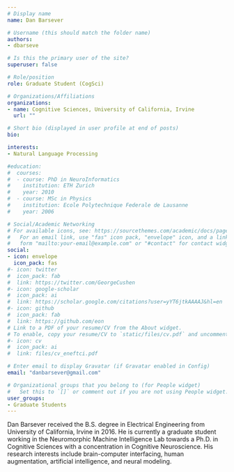 ```yaml
---
# Display name
name: Dan Barsever

# Username (this should match the folder name)
authors:
- dbarseve

# Is this the primary user of the site?
superuser: false

# Role/position
role: Graduate Student (CogSci)

# Organizations/Affiliations
organizations:
- name: Cognitive Sciences, University of California, Irvine
  url: ""

# Short bio (displayed in user profile at end of posts)
bio: 

interests:
- Natural Language Processing

#education:
#  courses:
#  - course: PhD in NeuroInformatics
#    institution: ETH Zurich
#    year: 2010
#  - course: MSc in Physics
#    institution: Ecole Polytechnique Federale de Lausanne
#    year: 2006

# Social/Academic Networking
# For available icons, see: https://sourcethemes.com/academic/docs/page-builder/#icons
#   For an email link, use "fas" icon pack, "envelope" icon, and a link in the
#   form "mailto:your-email@example.com" or "#contact" for contact widget.
social:
- icon: envelope
  icon_pack: fas
#- icon: twitter
#  icon_pack: fab
#  link: https://twitter.com/GeorgeCushen
#- icon: google-scholar
#  icon_pack: ai
#  link: https://scholar.google.com/citations?user=yYT6jtkAAAAJ&hl=en
#- icon: github
#  icon_pack: fab
#  link: https://github.com/eon
# Link to a PDF of your resume/CV from the About widget.
# To enable, copy your resume/CV to `static/files/cv.pdf` and uncomment the lines below.
#- icon: cv
#  icon_pack: ai
#  link: files/cv_eneftci.pdf

# Enter email to display Gravatar (if Gravatar enabled in Config)
email: "danbarsever@gmail.com"

# Organizational groups that you belong to (for People widget)
#   Set this to `[]` or comment out if you are not using People widget.
user_groups:
- Graduate Students
---
```


Dan Barsever received the B.S. degree in Electrical Engineering from University of California, Irvine in 2016.  He is currently a graduate student working in the Neuromorphic Machine Intelligence Lab towards a Ph.D. in Cognitive Sciences with a concentration in Cognitive Neuroscience.  His research interests include brain-computer interfacing, human augmentation, artificial intelligence, and neural modeling.
